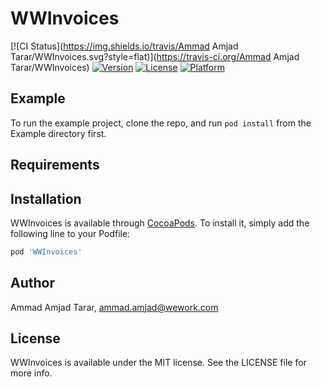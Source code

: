 # WWInvoices

[![CI Status](https://img.shields.io/travis/Ammad Amjad Tarar/WWInvoices.svg?style=flat)](https://travis-ci.org/Ammad Amjad Tarar/WWInvoices)
[![Version](https://img.shields.io/cocoapods/v/WWInvoices.svg?style=flat)](https://cocoapods.org/pods/WWInvoices)
[![License](https://img.shields.io/cocoapods/l/WWInvoices.svg?style=flat)](https://cocoapods.org/pods/WWInvoices)
[![Platform](https://img.shields.io/cocoapods/p/WWInvoices.svg?style=flat)](https://cocoapods.org/pods/WWInvoices)

## Example

To run the example project, clone the repo, and run `pod install` from the Example directory first.

## Requirements

## Installation

WWInvoices is available through [CocoaPods](https://cocoapods.org). To install
it, simply add the following line to your Podfile:

```ruby
pod 'WWInvoices'
```

## Author

Ammad Amjad Tarar, ammad.amjad@wework.com

## License

WWInvoices is available under the MIT license. See the LICENSE file for more info.
